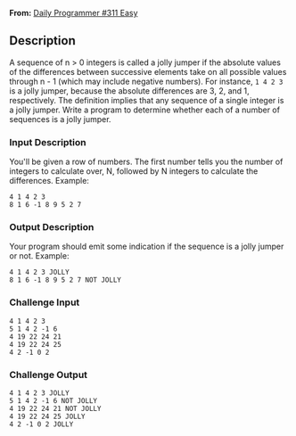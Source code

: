 **From:** [Daily Programmer #311 Easy](https://www.reddit.com/r/dailyprogrammer/comments/65vgkh/20170417_challenge_311_easy_jolly_jumper/)

## Description

A sequence of n > 0 integers is called a jolly jumper if the absolute values of the differences between successive elements take on all possible values through n - 1 (which may include negative numbers). For instance, ` 1 4 2 3 ` is a jolly jumper, because the absolute differences are 3, 2, and 1, respectively. The definition implies that any sequence of a single integer is a jolly jumper. Write a program to determine whether each of a number of sequences is a jolly jumper.

### Input Description

You'll be given a row of numbers. The first number tells you the number of integers to calculate over, N, followed by N integers to calculate the differences. Example:

```
4 1 4 2 3
8 1 6 -1 8 9 5 2 7
```

### Output Description

Your program should emit some indication if the sequence is a jolly jumper or not. Example:

```
4 1 4 2 3 JOLLY
8 1 6 -1 8 9 5 2 7 NOT JOLLY
```

### Challenge Input

```
4 1 4 2 3
5 1 4 2 -1 6
4 19 22 24 21
4 19 22 24 25
4 2 -1 0 2
```

### Challenge Output

```
4 1 4 2 3 JOLLY
5 1 4 2 -1 6 NOT JOLLY
4 19 22 24 21 NOT JOLLY
4 19 22 24 25 JOLLY
4 2 -1 0 2 JOLLY
```
